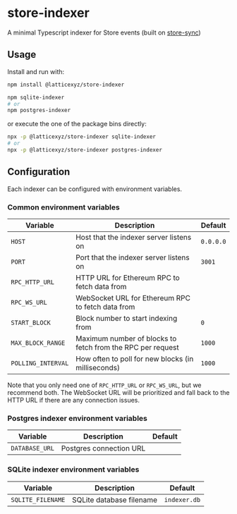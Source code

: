 # store-indexer

A minimal Typescript indexer for Store events (built on [store-sync](https://npmjs.com/package/@latticexyz/store-sync))

## Usage

Install and run with:

```sh
npm install @latticexyz/store-indexer

npm sqlite-indexer
# or
npm postgres-indexer
```

or execute the one of the package bins directly:

```sh
npx -p @latticexyz/store-indexer sqlite-indexer
# or
npx -p @latticexyz/store-indexer postgres-indexer
```

## Configuration

Each indexer can be configured with environment variables.

### Common environment variables

| Variable           | Description                                                | Default   |
| ------------------ | ---------------------------------------------------------- | --------- |
| `HOST`             | Host that the indexer server listens on                    | `0.0.0.0` |
| `PORT`             | Port that the indexer server listens on                    | `3001`    |
| `RPC_HTTP_URL`     | HTTP URL for Ethereum RPC to fetch data from               |           |
| `RPC_WS_URL`       | WebSocket URL for Ethereum RPC to fetch data from          |           |
| `START_BLOCK`      | Block number to start indexing from                        | `0`       |
| `MAX_BLOCK_RANGE`  | Maximum number of blocks to fetch from the RPC per request | `1000`    |
| `POLLING_INTERVAL` | How often to poll for new blocks (in milliseconds)         | `1000`    |

Note that you only need one of `RPC_HTTP_URL` or `RPC_WS_URL`, but we recommend both. The WebSocket URL will be prioritized and fall back to the HTTP URL if there are any connection issues.

### Postgres indexer environment variables

| Variable       | Description             | Default |
| -------------- | ----------------------- | ------- |
| `DATABASE_URL` | Postgres connection URL |         |

### SQLite indexer environment variables

| Variable          | Description              | Default      |
| ----------------- | ------------------------ | ------------ |
| `SQLITE_FILENAME` | SQLite database filename | `indexer.db` |
